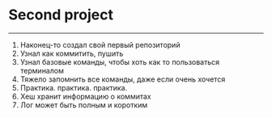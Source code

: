 # Second project
---
1. Наконец-то создал свой первый репозиторий
2. Узнал как коммитить, пушить
3. Узнал базовые команды, чтобы хоть как то пользоваться терминалом
4. Тяжело запомнить все команды, даже если очень хочется
5. Практика. практика. практика.
6. Хеш хранит информацию о коммитах
7. Лог может быть полным и коротким

